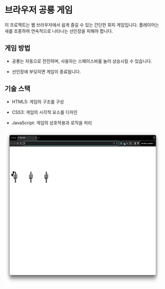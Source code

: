 # 브라우저 공룡 게임

이 프로젝트는 웹 브라우저에서 쉽게 즐길 수 있는 간단한 회피 게임입니다. 플레이어는 새를 조종하여 연속적으로 나타나는 선인장을 피해야 합니다.

## 게임 방법

- 공룡는 자동으로 전진하며, 사용자는 스페이스바를 눌러 상승시킬 수 있습니다.

- 선인장에 부딪히면 게임이 종료됩니다.

## 기술 스택

- HTML5: 게임의 구조를 구성

- CSS3: 게임의 시각적 요소를 디자인

- JavaScript: 게임의 상호작용과 로직을 처리



<img src="dinosaur/images/index.png" alt="" width="800" height="500">
